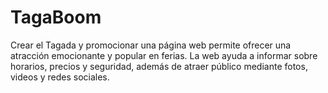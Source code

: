 # TagaBoom
Crear el Tagada y promocionar una página web permite ofrecer una atracción emocionante y popular en ferias. La web ayuda a informar sobre horarios, precios y seguridad, además de atraer público mediante fotos, videos y redes sociales.
